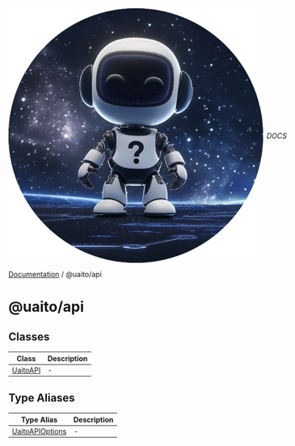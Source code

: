 <div style="display:flex; align-items:center;">
  <img alt="My logo" src="../UAITO.png" style="margin-right: .5em;" />
  <em>DOCS</em>
</div>

[Documentation](README.md) / @uaito/api

# @uaito/api

## Classes

| Class | Description |
| ------ | ------ |
| [UaitoAPI](@uaito.api.Class.UaitoAPI.md) | - |

## Type Aliases

| Type Alias | Description |
| ------ | ------ |
| [UaitoAPIOptions](@uaito.api.TypeAlias.UaitoAPIOptions.md) | - |
